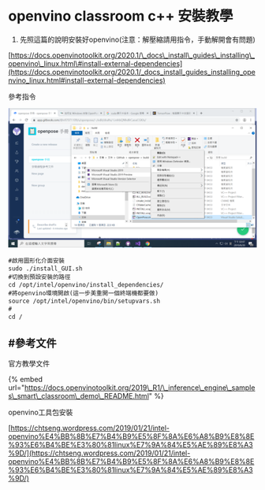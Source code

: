 # openvino classroom c++ 安裝教學

1. 先照這篇的說明安裝好openvino\(注意：解壓縮請用指令，手動解開會有問題\)

[https://docs.openvinotoolkit.org/2020.1/\_docs\_install\_guides\_installing\_openvino\_linux.html\#install-external-dependencies](https://docs.openvinotoolkit.org/2020.1/_docs_install_guides_installing_openvino_linux.html#install-external-dependencies)

參考指令



![](.gitbook/assets/image%20%2825%29.png)

```text
#啟用圖形化介面安裝
sudo ./install_GUI.sh
#切換到預設安裝的路徑
cd /opt/intel/openvino/install_dependencies/
#將openvino環境開啟(這一步美重開一個終端機都要做)
source /opt/intel/openvino/bin/setupvars.sh
#
cd /
```



## \#參考文件

官方教學文件

{% embed url="https://docs.openvinotoolkit.org/2019\_R1/\_inference\_engine\_samples\_smart\_classroom\_demo\_README.html" %}

openvino工具包安裝

[https://chtseng.wordpress.com/2019/01/21/intel-openvino%E4%BB%8B%E7%B4%B9%E5%8F%8A%E6%A8%B9%E8%8E%93%E6%B4%BE%E3%80%81linux%E7%9A%84%E5%AE%89%E8%A3%9D/](https://chtseng.wordpress.com/2019/01/21/intel-openvino%E4%BB%8B%E7%B4%B9%E5%8F%8A%E6%A8%B9%E8%8E%93%E6%B4%BE%E3%80%81linux%E7%9A%84%E5%AE%89%E8%A3%9D/)

